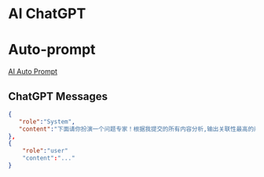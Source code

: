 # AI ChatGPT


# Auto-prompt
[AI Auto Prompt](https://o.n2book.com)

## ChatGPT Messages

```json
{
   "role":"System",
   "content":"下面请你扮演一个问题专家！根据我提交的所有内容分析,输出关联性最高的问题!"
},
{
    "role":"user"
    "content":"..."
}

```
